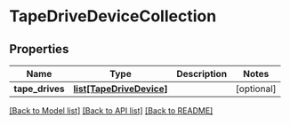 # TapeDriveDeviceCollection

## Properties
Name | Type | Description | Notes
------------ | ------------- | ------------- | -------------
**tape_drives** | [**list[TapeDriveDevice]**](TapeDriveDevice.md) |  | [optional] 

[[Back to Model list]](../README.md#documentation-for-models) [[Back to API list]](../README.md#documentation-for-api-endpoints) [[Back to README]](../README.md)


